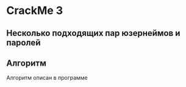 # CrackMe 3

## Несколько подходящих пар юзернеймов и паролей

## Алгоритм

Алгоритм описан в программе
